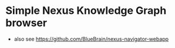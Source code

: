 # Simple Nexus Knowledge Graph browser

- also see https://github.com/BlueBrain/nexus-navigator-webapp
